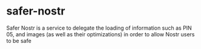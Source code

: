 # safer-nostr
Safer Nostr is a service to delegate the loading of information such as PIN 05, and images (as well as their optimizations) in order to allow Nostr users to be safe
